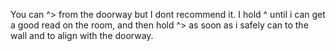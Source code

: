 You can ^> from the doorway but I dont recommend it. I hold ^ until i can get a good read on the room, and then hold ^> as soon as i safely can to the wall and to align with the doorway.
